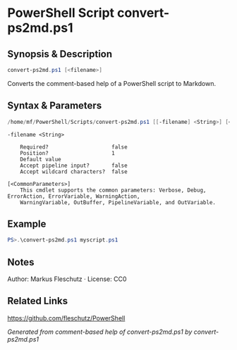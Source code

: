 # PowerShell Script convert-ps2md.ps1

## Synopsis & Description
```powershell
convert-ps2md.ps1 [<filename>]
```

Converts the comment-based help of a PowerShell script to Markdown.

## Syntax & Parameters
```powershell
/home/mf/PowerShell/Scripts/convert-ps2md.ps1 [[-filename] <String>] [<CommonParameters>]
```

```
-filename <String>
    
    Required?                    false
    Position?                    1
    Default value                
    Accept pipeline input?       false
    Accept wildcard characters?  false
```

```
[<CommonParameters>]
    This cmdlet supports the common parameters: Verbose, Debug, ErrorAction, ErrorVariable, WarningAction, 
    WarningVariable, OutBuffer, PipelineVariable, and OutVariable.
```

## Example
```powershell
PS>.\convert-ps2md.ps1 myscript.ps1
```


## Notes
Author: Markus Fleschutz · License: CC0

## Related Links
https://github.com/fleschutz/PowerShell

*Generated from comment-based help of convert-ps2md.ps1 by convert-ps2md.ps1*
